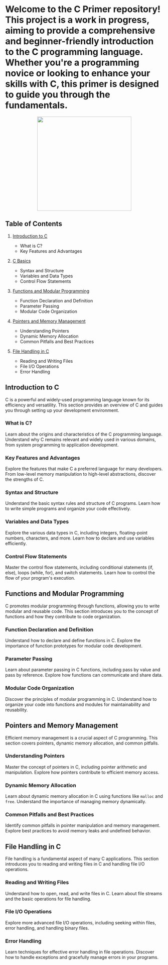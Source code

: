# Welcome to the C Primer repository! This project is a work in progress, aiming to provide a comprehensive and beginner-friendly introduction to the C programming language. Whether you're a programming novice or looking to enhance your skills with C, this primer is designed to guide you through the fundamentals.

<div id="header" align="center">
  <img src="https://media.giphy.com/media/v1.Y2lkPTc5MGI3NjExeGdzaWJxZ2J0ODgzd3llaHA4Zm40aHNxb2MxNWN5ODQzYTQzdGEwbyZlcD12MV9pbnRlcm5hbF9naWZfYnlfaWQmY3Q9Zw/J26E2bJbXfmdTaZwEo/giphy.gif" width = "300"/>
</div>

## Table of Contents

1. [Introduction to C](#introduction-to-c)
   - What is C?
   - Key Features and Advantages
     
2. [C Basics](#c-basics)
   - Syntax and Structure
   - Variables and Data Types
   - Control Flow Statements

3. [Functions and Modular Programming](#functions-and-modular-programming)
   - Function Declaration and Definition
   - Parameter Passing
   - Modular Code Organization

4. [Pointers and Memory Management](#pointers-and-memory-management)
   - Understanding Pointers
   - Dynamic Memory Allocation
   - Common Pitfalls and Best Practices

5. [File Handling in C](#file-handling-in-c)
   - Reading and Writing Files
   - File I/O Operations
   - Error Handling

## Introduction to C

C is a powerful and widely-used programming language known for its efficiency and versatility. This section provides an overview of C and guides you through setting up your development environment.

### What is C?

Learn about the origins and characteristics of the C programming language. Understand why C remains relevant and widely used in various domains, from system programming to application development.

### Key Features and Advantages

Explore the features that make C a preferred language for many developers. From low-level memory manipulation to high-level abstractions, discover the strengths of C.

### Syntax and Structure

Understand the basic syntax rules and structure of C programs. Learn how to write simple programs and organize your code effectively.

### Variables and Data Types

Explore the various data types in C, including integers, floating-point numbers, characters, and more. Learn how to declare and use variables efficiently.

### Control Flow Statements

Master the control flow statements, including conditional statements (if, else), loops (while, for), and switch statements. Learn how to control the flow of your program's execution.

## Functions and Modular Programming

C promotes modular programming through functions, allowing you to write modular and reusable code. This section introduces you to the concept of functions and how they contribute to code organization.

### Function Declaration and Definition

Understand how to declare and define functions in C. Explore the importance of function prototypes for modular code development.

### Parameter Passing

Learn about parameter passing in C functions, including pass by value and pass by reference. Explore how functions can communicate and share data.

### Modular Code Organization

Discover the principles of modular programming in C. Understand how to organize your code into functions and modules for maintainability and reusability.

## Pointers and Memory Management

Efficient memory management is a crucial aspect of C programming. This section covers pointers, dynamic memory allocation, and common pitfalls.

### Understanding Pointers

Master the concept of pointers in C, including pointer arithmetic and manipulation. Explore how pointers contribute to efficient memory access.

### Dynamic Memory Allocation

Learn about dynamic memory allocation in C using functions like `malloc` and `free`. Understand the importance of managing memory dynamically.

### Common Pitfalls and Best Practices

Identify common pitfalls in pointer manipulation and memory management. Explore best practices to avoid memory leaks and undefined behavior.

## File Handling in C

File handling is a fundamental aspect of many C applications. This section introduces you to reading and writing files in C and handling file I/O operations.

### Reading and Writing Files

Understand how to open, read, and write files in C. Learn about file streams and the basic operations for file handling.

### File I/O Operations

Explore more advanced file I/O operations, including seeking within files, error handling, and handling binary files.

### Error Handling

Learn techniques for effective error handling in file operations. Discover how to handle exceptions and gracefully manage errors in your programs.

